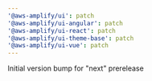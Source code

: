 ```yaml
---
'@aws-amplify/ui': patch
'@aws-amplify/ui-angular': patch
'@aws-amplify/ui-react': patch
'@aws-amplify/ui-theme-base': patch
'@aws-amplify/ui-vue': patch
---
```


Initial version bump for "next" prerelease
